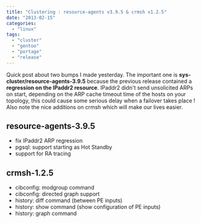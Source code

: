 ```yaml
---
title: "Clustering : resource-agents v3.9.5 & crmsh v1.2.5"
date: "2013-02-15"
categories: 
  - "linux"
tags: 
  - "cluster"
  - "gentoo"
  - "portage"
  - "release"
---
```


Quick post about two bumps I made yesterday. The important one is **sys-cluster/resource-agents-3.9.5** because the previous release contained a **regression on the IPaddr2 resource**. IPaddr2 didn't send unsolicited ARPs on start, depending on the ARP cache timeout time of the hosts on your topology, this could cause some serious delay when a failover takes place ! Also note the nice additions on crmsh which will make our lives easier.

## resource-agents-3.9.5

- fix IPaddr2 ARP regression
- pgsql: support starting as Hot Standby
- support for RA tracing

## crmsh-1.2.5

- cibconfig: modgroup command
- cibconfig: directed graph support
- history: diff command (between PE inputs)
- history: show command (show configuration of PE inputs)
- history: graph command
